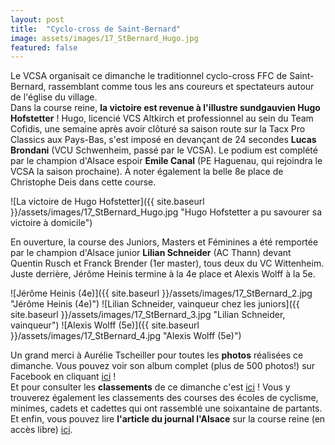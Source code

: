 ```yaml
---
layout: post
title:  "Cyclo-cross de Saint-Bernard"
image: assets/images/17_StBernard_Hugo.jpg
featured: false
---
```


Le VCSA organisait ce dimanche le traditionnel cyclo-cross FFC de Saint-Bernard, rassemblant comme tous les ans coureurs et spectateurs autour de l'église du village.  
Dans la course reine, **la victoire est revenue à l'illustre sundgauvien Hugo Hofstetter** ! Hugo, licencié VCS Altkirch et professionnel au sein du Team Cofidis, une semaine après avoir clôturé sa saison route sur la Tacx Pro Classics aux Pays-Bas, s'est imposé en devançant de 24 secondes **Lucas Brondani** (VCU Schwenheim, passé par le VCSA). Le podium est complété par le champion d'Alsace espoir **Emile Canal** (PE Haguenau, qui rejoindra le VCSA la saison prochaine). À noter également la belle 8e place de Christophe Deis dans cette course.

![La victoire de Hugo Hofstetter]({{ site.baseurl }}/assets/images/17_StBernard_Hugo.jpg "Hugo Hofstetter a pu savourer sa victoire à domicile")

En ouverture, la course des Juniors, Masters et Féminines a été remportée par le champion d'Alsace junior **Lilian Schneider** (AC Thann) devant Quentin Rusch et Franck Brender (1er master), tous deux du VC Wittenheim. Juste derrière, Jérôme Heinis termine à la 4e place et Alexis Wolff à la 5e.

![Jérôme Heinis (4e)]({{ site.baseurl }}/assets/images/17_StBernard_2.jpg "Jérôme Heinis (4e)") 
![Lilian Schneider, vainqueur chez les juniors]({{ site.baseurl }}/assets/images/17_StBernard_3.jpg "Lilian Schneider, vainqueur") 
![Alexis Wolff (5e)]({{ site.baseurl }}/assets/images/17_StBernard_4.jpg "Alexis Wolff (5e)")

Un grand merci à Aurélie Tscheiller pour toutes les **photos** réalisées ce dimanche. Vous pouvez voir son album complet (plus de 500 photos!) sur Facebook en cliquant [ici](https://www.facebook.com/pg/AurelieTscheillerPhotographiesCyclistes/photos/?tab=album&album_id=1433719063408710) !  
Et pour consulter les **classements** de ce dimanche c'est [ici](http://www.grandestcyclisme.fr/images/StBernard22oct2017.pdf) ! Vous y trouverez également les classements des courses des écoles de cyclisme, minimes, cadets et cadettes qui ont rassemblé une soixantaine de partants.  
Et enfin, vous pouvez lire **l'article du journal l'Alsace** sur la course reine (en accès libre) [ici](http://www.lalsace.fr/sport/2017/10/23/hofstetter-en-force).